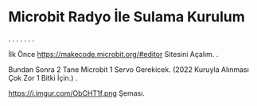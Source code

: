 # Microbit Radyo İle Sulama Kurulum
.
.
.
.
.
.
.



İlk Önce https://makecode.microbit.org/#editor Sitesini Açalım.
.



Bundan Sonra 2 Tane Microbit 1 Servo Gerekicek. (2022 Kuruyla Alınması Çok Zor 1 Bitki İçin.)
.




https://i.imgur.com/ObCHT1f.png Şeması.


